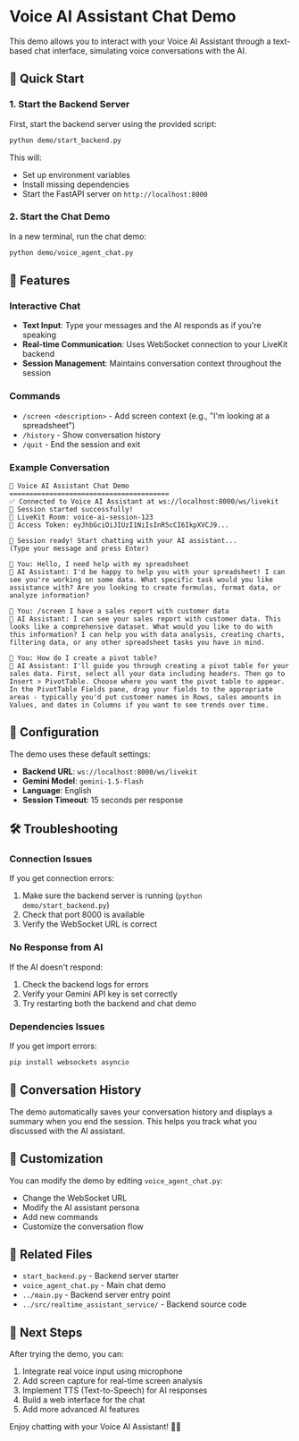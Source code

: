# Voice AI Assistant Chat Demo

This demo allows you to interact with your Voice AI Assistant through a text-based chat interface, simulating voice conversations with the AI.

## 🚀 Quick Start

### 1. Start the Backend Server

First, start the backend server using the provided script:

```bash
python demo/start_backend.py
```

This will:
- Set up environment variables
- Install missing dependencies
- Start the FastAPI server on `http://localhost:8000`

### 2. Start the Chat Demo

In a new terminal, run the chat demo:

```bash
python demo/voice_agent_chat.py
```

## 🎯 Features

### Interactive Chat
- **Text Input**: Type your messages and the AI responds as if you're speaking
- **Real-time Communication**: Uses WebSocket connection to your LiveKit backend
- **Session Management**: Maintains conversation context throughout the session

### Commands
- `/screen <description>` - Add screen context (e.g., "I'm looking at a spreadsheet")
- `/history` - Show conversation history
- `/quit` - End the session and exit

### Example Conversation

```
🎤 Voice AI Assistant Chat Demo
========================================
✅ Connected to Voice AI Assistant at ws://localhost:8000/ws/livekit
🎉 Session started successfully!
📡 LiveKit Room: voice-ai-session-123
🔑 Access Token: eyJhbGciOiJIUzI1NiIsInR5cCI6IkpXVCJ9...

🎯 Session ready! Start chatting with your AI assistant...
(Type your message and press Enter)

💬 You: Hello, I need help with my spreadsheet
🤖 AI Assistant: I'd be happy to help you with your spreadsheet! I can see you're working on some data. What specific task would you like assistance with? Are you looking to create formulas, format data, or analyze information?

💬 You: /screen I have a sales report with customer data
🤖 AI Assistant: I can see your sales report with customer data. This looks like a comprehensive dataset. What would you like to do with this information? I can help you with data analysis, creating charts, filtering data, or any other spreadsheet tasks you have in mind.

💬 You: How do I create a pivot table?
🤖 AI Assistant: I'll guide you through creating a pivot table for your sales data. First, select all your data including headers. Then go to Insert > PivotTable. Choose where you want the pivot table to appear. In the PivotTable Fields pane, drag your fields to the appropriate areas - typically you'd put customer names in Rows, sales amounts in Values, and dates in Columns if you want to see trends over time.
```

## 🔧 Configuration

The demo uses these default settings:
- **Backend URL**: `ws://localhost:8000/ws/livekit`
- **Gemini Model**: `gemini-1.5-flash`
- **Language**: English
- **Session Timeout**: 15 seconds per response

## 🛠️ Troubleshooting

### Connection Issues
If you get connection errors:
1. Make sure the backend server is running (`python demo/start_backend.py`)
2. Check that port 8000 is available
3. Verify the WebSocket URL is correct

### No Response from AI
If the AI doesn't respond:
1. Check the backend logs for errors
2. Verify your Gemini API key is set correctly
3. Try restarting both the backend and chat demo

### Dependencies Issues
If you get import errors:
```bash
pip install websockets asyncio
```

## 📝 Conversation History

The demo automatically saves your conversation history and displays a summary when you end the session. This helps you track what you discussed with the AI assistant.

## 🎨 Customization

You can modify the demo by editing `voice_agent_chat.py`:
- Change the WebSocket URL
- Modify the AI assistant persona
- Add new commands
- Customize the conversation flow

## 🔗 Related Files

- `start_backend.py` - Backend server starter
- `voice_agent_chat.py` - Main chat demo
- `../main.py` - Backend server entry point
- `../src/realtime_assistant_service/` - Backend source code

## 🚀 Next Steps

After trying the demo, you can:
1. Integrate real voice input using microphone
2. Add screen capture for real-time screen analysis
3. Implement TTS (Text-to-Speech) for AI responses
4. Build a web interface for the chat
5. Add more advanced AI features

Enjoy chatting with your Voice AI Assistant! 🎤🤖 